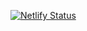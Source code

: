 [![Netlify Status](https://api.netlify.com/api/v1/badges/adfc17c8-641b-4791-97ce-22e87cb8948c/deploy-status)](https://app.netlify.com/sites/candid-malabi-7e182e/deploys)
